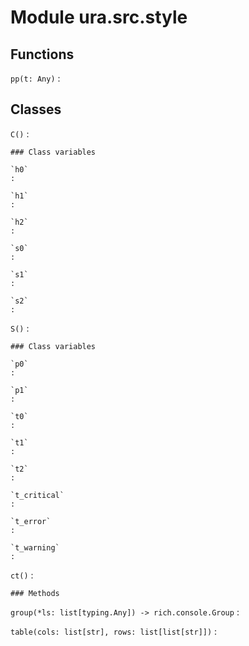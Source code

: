 Module ura.src.style
====================

Functions
---------

    
`pp(t: Any)`
:   

Classes
-------

`C()`
:   

    ### Class variables

    `h0`
    :

    `h1`
    :

    `h2`
    :

    `s0`
    :

    `s1`
    :

    `s2`
    :

`S()`
:   

    ### Class variables

    `p0`
    :

    `p1`
    :

    `t0`
    :

    `t1`
    :

    `t2`
    :

    `t_critical`
    :

    `t_error`
    :

    `t_warning`
    :

`ct()`
:   

    ### Methods

    
`group(*ls: list[typing.Any]) ‑> rich.console.Group`
:   

    
`table(cols: list[str], rows: list[list[str]])`
: